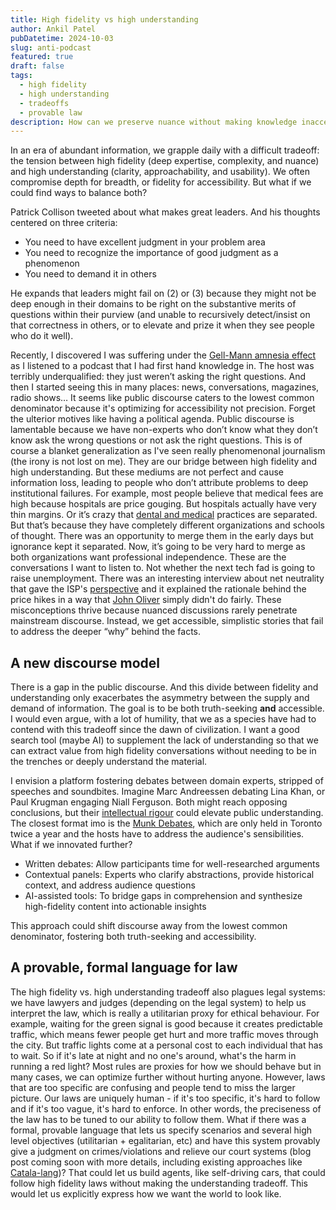 ```yaml
---
title: High fidelity vs high understanding
author: Ankil Patel
pubDatetime: 2024-10-03
slug: anti-podcast
featured: true
draft: false
tags:
  - high fidelity
  - high understanding
  - tradeoffs
  - provable law
description: How can we preserve nuance without making knowledge inaccessible?
---
```


In an era of abundant information, we grapple daily with a difficult tradeoff: the tension between high fidelity (deep expertise, complexity, and nuance) and high understanding (clarity, approachability, and usability). We often compromise depth for breadth, or fidelity for accessibility. But what if we could find ways to balance both?

Patrick Collison tweeted about what makes great leaders. And his thoughts centered on three criteria:

- You need to have excellent judgment in your problem area
- You need to recognize the importance of good judgment as a phenomenon
- You need to demand it in others

He expands that leaders might fail on (2) or (3) because they might not be deep enough in their domains to be right on the substantive merits of questions within their purview (and unable to recursively detect/insist on that correctness in others, or to elevate and prize it when they see people who do it well).

Recently, I discovered I was suffering under the [Gell-Mann amnesia effect](https://en.wikipedia.org/wiki/Michael_Crichton#Gell-Mann_amnesia_effect) as I listened to a podcast that I had first hand knowledge in. The host was terribly underqualified: they just weren’t asking the right questions. And then I started seeing this in many places: news, conversations, magazines, radio shows… It seems like public discourse caters to the lowest common denominator because it's optimizing for accessibility not precision. Forget the ulterior motives like having a political agenda. Public discourse is lamentable because we have non-experts who don’t know what they don’t know ask the wrong questions or not ask the right questions. This is of course a blanket generalization as I've seen really phenomenonal journalism (the irony is not lost on me). They are our bridge between high fidelity and high understanding. But these mediums are not perfect and cause information loss, leading to people who don’t attribute problems to deep institutional failures. For example, most people believe that medical fees are high because hospitals are price gouging. But hospitals actually have very thin margins. Or it’s crazy that [dental and medical](https://www.theatlantic.com/health/archive/2017/03/why-dentistry-is-separated-from-medicine/518979/) practices are separated. But that’s because they have completely different organizations and schools of thought. There was an opportunity to merge them in the early days but ignorance kept it separated. Now, it’s going to be very hard to merge as both organizations want professional independence. These are the conversations I want to listen to. Not whether the next tech fad is going to raise unemployment. There was an interesting interview about net neutrality that gave the ISP's [perspective](https://www.youtube.com/watch?v=hKD-lBrZ_Gg) and it explained the rationale behind the price hikes in a way that [John Oliver](https://www.youtube.com/watch?v=fpbOEoRrHyU) simply didn't do fairly. These misconceptions thrive because nuanced discussions rarely penetrate mainstream discourse. Instead, we get accessible, simplistic stories that fail to address the deeper “why” behind the facts.

## A new discourse model

There is a gap in the public discourse. And this divide between fidelity and understanding only exacerbates the asymmetry between the supply and demand of information. The goal is to be both truth-seeking **and** accessible. I would even argue, with a lot of humility, that we as a species have had to contend with this tradeoff since the dawn of civilization. I want a good search tool (maybe AI) to supplement the lack of understanding so that we can extract value from high fidelity conversations without needing to be in the trenches or deeply understand the material.

I envision a platform fostering debates between domain experts, stripped of speeches and soundbites. Imagine Marc Andreessen debating Lina Khan, or Paul Krugman engaging Niall Ferguson. Both might reach opposing conclusions, but their [intellectual rigour](/posts/conspiracy) could elevate public understanding. The closest format imo is the [Munk Debates](https://munkdebates.com/), which are only held in Toronto twice a year and the hosts have to address the audience's sensibilities. What if we innovated further?

- Written debates: Allow participants time for well-researched arguments
- Contextual panels: Experts who clarify abstractions, provide historical context, and address audience questions
- AI-assisted tools: To bridge gaps in comprehension and synthesize high-fidelity content into actionable insights

This approach could shift discourse away from the lowest common denominator, fostering both truth-seeking and accessibility.

## A provable, formal language for law

The high fidelity vs. high understanding tradeoff also plagues legal systems: we have lawyers and judges (depending on the legal system) to help us interpret the law, which is really a utilitarian proxy for ethical behaviour. For example, waiting for the green signal is good because it creates predictable traffic, which means fewer people get hurt and more traffic moves through the city. But traffic lights come at a personal cost to each individual that has to wait. So if it's late at night and no one's around, what's the harm in running a red light? Most rules are proxies for how we should behave but in many cases, we can optimize further without hurting anyone. However, laws that are too specific are confusing and people tend to miss the larger picture. Our laws are uniquely human - if it's too specific, it's hard to follow and if it's too vague, it's hard to enforce. In other words, the preciseness of the law has to be tuned to our ability to follow them. What if there was a formal, provable language that lets us specify scenarios and several high level objectives (utilitarian + egalitarian, etc) and have this system provably give a judgment on crimes/violations and relieve our court systems (blog post coming soon with more details, including existing approaches like [Catala-lang](https://catala-lang.org/))? That could let us build agents, like self-driving cars, that could follow high fidelity laws without making the understanding tradeoff. This would let us explicitly express how we want the world to look like.
